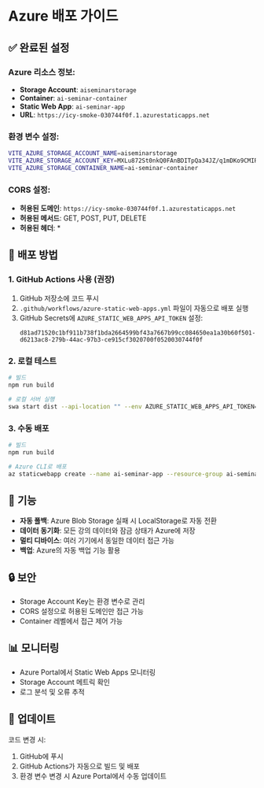 # Azure 배포 가이드

## ✅ 완료된 설정

### **Azure 리소스 정보:**

- **Storage Account**: `aiseminarstorage`
- **Container**: `ai-seminar-container`
- **Static Web App**: `ai-seminar-app`
- **URL**: `https://icy-smoke-030744f0f.1.azurestaticapps.net`

### **환경 변수 설정:**

```bash
VITE_AZURE_STORAGE_ACCOUNT_NAME=aiseminarstorage
VITE_AZURE_STORAGE_ACCOUNT_KEY=MXLu872St0nkQ0FAnBDITpQa34JZ/q1mDKo9CMIR44nDdTtyEDsQC+Scrtcjab/whqTBQrG3oeev+AStHUMCKQ==
VITE_AZURE_STORAGE_CONTAINER_NAME=ai-seminar-container
```

### **CORS 설정:**

- **허용된 도메인**: `https://icy-smoke-030744f0f.1.azurestaticapps.net`
- **허용된 메서드**: GET, POST, PUT, DELETE
- **허용된 헤더**: \*

## 🚀 배포 방법

### **1. GitHub Actions 사용 (권장)**

1. GitHub 저장소에 코드 푸시
2. `.github/workflows/azure-static-web-apps.yml` 파일이 자동으로 배포 실행
3. GitHub Secrets에 `AZURE_STATIC_WEB_APPS_API_TOKEN` 설정:
   ```
   d81ad71520c1bf911b738f1bda2664599bf43a7667b99cc084650ea1a30b60f501-d6213ac8-279b-44ac-97b3-ce915cf3020700f0520030744f0f
   ```

### **2. 로컬 테스트**

```bash
# 빌드
npm run build

# 로컬 서버 실행
swa start dist --api-location "" --env AZURE_STATIC_WEB_APPS_API_TOKEN="your_token"
```

### **3. 수동 배포**

```bash
# 빌드
npm run build

# Azure CLI로 배포
az staticwebapp create --name ai-seminar-app --resource-group ai-seminar-rg --location eastus2
```

## 🔧 기능

- **자동 폴백**: Azure Blob Storage 실패 시 LocalStorage로 자동 전환
- **데이터 동기화**: 모든 강의 데이터와 잠금 상태가 Azure에 저장
- **멀티 디바이스**: 여러 기기에서 동일한 데이터 접근 가능
- **백업**: Azure의 자동 백업 기능 활용

## 🔒 보안

- Storage Account Key는 환경 변수로 관리
- CORS 설정으로 허용된 도메인만 접근 가능
- Container 레벨에서 접근 제어 가능

## 📊 모니터링

- Azure Portal에서 Static Web Apps 모니터링
- Storage Account 메트릭 확인
- 로그 분석 및 오류 추적

## 🔄 업데이트

코드 변경 시:

1. GitHub에 푸시
2. GitHub Actions가 자동으로 빌드 및 배포
3. 환경 변수 변경 시 Azure Portal에서 수동 업데이트
